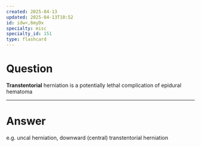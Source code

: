 ```yaml
---
created: 2025-04-13
updated: 2025-04-13T10:52
id: idw<,6myDx
specialty: misc
specialty_id: 151
type: flashcard
---
```


# Question
**Transtentorial** herniation is a potentially lethal complication of epidural hematoma

---

# Answer
e.g. uncal herniation, downward (central) transtentorial herniation